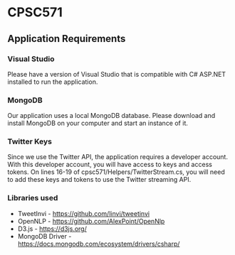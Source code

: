 # CPSC571

## Application Requirements

### Visual Studio

Please have a version of Visual Studio that is compatible with C# ASP.NET installed to run the application.

### MongoDB

Our application uses a local MongoDB database. Please download and install MongoDB on your computer and start an instance of it.

### Twitter Keys

Since we use the Twitter API, the application requires a developer account. With this developer account, you will have access to
keys and access tokens. On lines 16-19 of cpsc571/Helpers/TwitterStream.cs, you will need to add these keys and tokens to use the
Twitter streaming API.

### Libraries used

* TweetInvi - https://github.com/linvi/tweetinvi
* OpenNLP - https://github.com/AlexPoint/OpenNlp
* D3.js - https://d3js.org/
* MongoDB Driver - https://docs.mongodb.com/ecosystem/drivers/csharp/
